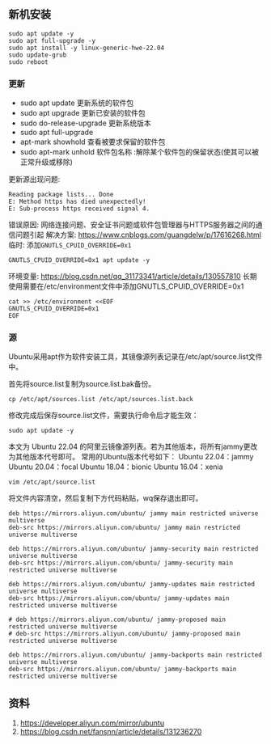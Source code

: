 ## 新机安装

```shell
sudo apt update -y
sudo apt full-upgrade -y
sudo apt install -y linux-generic-hwe-22.04
sudo update-grub
sudo reboot
```

### 更新

- sudo apt update 更新系统的软件包
- sudo apt upgrade 更新已安装的软件包
- sudo do-release-upgrade 更新系统版本
- sudo apt full-upgrade
- apt-mark showhold 查看被要求保留的软件包
- sudo apt-mark unhold 软件包名称 :解除某个软件包的保留状态(使其可以被正常升级或移除)

更新源出现问题:

```
Reading package lists... Done
E: Method https has died unexpectedly!
E: Sub-process https received signal 4.
```

错误原因: 网络连接问题、安全证书问题或软件包管理器与HTTPS服务器之间的通信问题引起
解决方案:
https://www.cnblogs.com/guangdelw/p/17616268.html
临时: 添加`GNUTLS_CPUID_OVERRIDE=0x1`

```
GNUTLS_CPUID_OVERRIDE=0x1 apt update -y
```

环境变量:
https://blog.csdn.net/qq_31173341/article/details/130557810
长期使用需要在/etc/environment文件中添加GNUTLS_CPUID_OVERRIDE=0x1

```shell
cat >> /etc/environment <<EOF
GNUTLS_CPUID_OVERRIDE=0x1
EOF
```

### 源

Ubuntu采用apt作为软件安装工具，其镜像源列表记录在/etc/apt/source.list文件中。

首先将source.list复制为source.list.bak备份。

```shell
cp /etc/apt/sources.list /etc/apt/sources.list.back
```

修改完成后保存source.list文件，需要执行命令后才能生效：

```shell
sudo apt update -y
```

本文为 Ubuntu 22.04 的阿里云镜像源列表。若为其他版本，将所有jammy更改为其他版本代号即可。
常用的Ubuntu版本代号如下：
Ubuntu 22.04：jammy
Ubuntu 20.04：focal
Ubuntu 18.04：bionic
Ubuntu 16.04：xenia

```shell
vim /etc/apt/source.list
```

将文件内容清空，然后复制下方代码粘贴，wq保存退出即可。

```
deb https://mirrors.aliyun.com/ubuntu/ jammy main restricted universe multiverse
deb-src https://mirrors.aliyun.com/ubuntu/ jammy main restricted universe multiverse

deb https://mirrors.aliyun.com/ubuntu/ jammy-security main restricted universe multiverse
deb-src https://mirrors.aliyun.com/ubuntu/ jammy-security main restricted universe multiverse

deb https://mirrors.aliyun.com/ubuntu/ jammy-updates main restricted universe multiverse
deb-src https://mirrors.aliyun.com/ubuntu/ jammy-updates main restricted universe multiverse

# deb https://mirrors.aliyun.com/ubuntu/ jammy-proposed main restricted universe multiverse
# deb-src https://mirrors.aliyun.com/ubuntu/ jammy-proposed main restricted universe multiverse

deb https://mirrors.aliyun.com/ubuntu/ jammy-backports main restricted universe multiverse
deb-src https://mirrors.aliyun.com/ubuntu/ jammy-backports main restricted universe multiverse
```

## 资料

1. https://developer.aliyun.com/mirror/ubuntu
2. https://blog.csdn.net/fansnn/article/details/131236270

